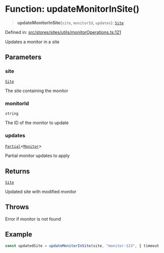 # Function: updateMonitorInSite()

> **updateMonitorInSite**(`site`, `monitorId`, `updates`): [`Site`](../../../../../../shared/types/interfaces/Site.md)

Defined in: [src/stores/sites/utils/monitorOperations.ts:121](https://github.com/Nick2bad4u/Uptime-Watcher/blob/8a1973382d5fe14c52996ecda381894eb7ecd4a6/src/stores/sites/utils/monitorOperations.ts#L121)

Updates a monitor in a site

## Parameters

### site

[`Site`](../../../../../../shared/types/interfaces/Site.md)

The site containing the monitor

### monitorId

`string`

The ID of the monitor to update

### updates

[`Partial`](https://www.typescriptlang.org/docs/handbook/utility-types.html#partialtype)\<[`Monitor`](../../../../../../shared/types/interfaces/Monitor.md)\>

Partial monitor updates to apply

## Returns

[`Site`](../../../../../../shared/types/interfaces/Site.md)

Updated site with modified monitor

## Throws

Error if monitor is not found

## Example

```typescript
const updatedSite = updateMonitorInSite(site, "monitor-123", { timeout: 10000 });
```

